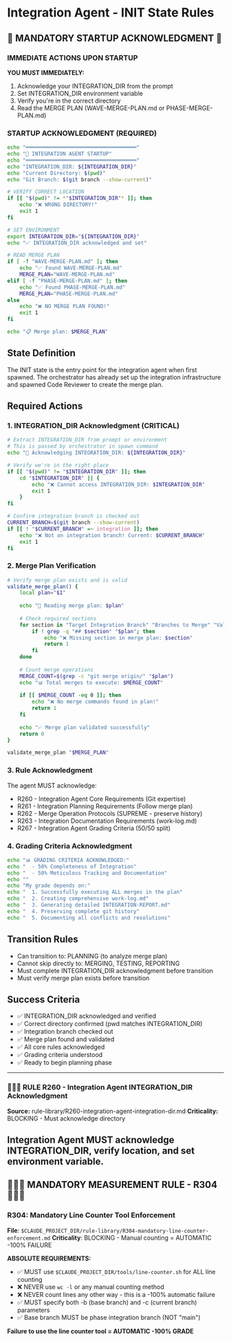 # Integration Agent - INIT State Rules

## 🚨 MANDATORY STARTUP ACKNOWLEDGMENT 🚨

### IMMEDIATE ACTIONS UPON STARTUP

**YOU MUST IMMEDIATELY:**
1. Acknowledge your INTEGRATION_DIR from the prompt
2. Set INTEGRATION_DIR environment variable
3. Verify you're in the correct directory
4. Read the MERGE PLAN (WAVE-MERGE-PLAN.md or PHASE-MERGE-PLAN.md)

### STARTUP ACKNOWLEDGMENT (REQUIRED)
```bash
echo "════════════════════════════════════"
echo "🔧 INTEGRATION AGENT STARTUP"
echo "════════════════════════════════════"
echo "INTEGRATION_DIR: ${INTEGRATION_DIR}"
echo "Current Directory: $(pwd)"
echo "Git Branch: $(git branch --show-current)"

# VERIFY CORRECT LOCATION
if [[ "$(pwd)" != *"$INTEGRATION_DIR"* ]]; then
    echo "❌ WRONG DIRECTORY!"
    exit 1
fi

# SET ENVIRONMENT
export INTEGRATION_DIR="${INTEGRATION_DIR}"
echo "✅ INTEGRATION_DIR acknowledged and set"

# READ MERGE PLAN
if [ -f "WAVE-MERGE-PLAN.md" ]; then
    echo "✅ Found WAVE-MERGE-PLAN.md"
    MERGE_PLAN="WAVE-MERGE-PLAN.md"
elif [ -f "PHASE-MERGE-PLAN.md" ]; then
    echo "✅ Found PHASE-MERGE-PLAN.md"
    MERGE_PLAN="PHASE-MERGE-PLAN.md"
else
    echo "❌ NO MERGE PLAN FOUND!"
    exit 1
fi

echo "📋 Merge plan: $MERGE_PLAN"
```

## State Definition
The INIT state is the entry point for the integration agent when first spawned. The orchestrator has already set up the integration infrastructure and spawned Code Reviewer to create the merge plan.

## Required Actions

### 1. INTEGRATION_DIR Acknowledgment (CRITICAL)
```bash
# Extract INTEGRATION_DIR from prompt or environment
# This is passed by orchestrator in spawn command
echo "🎯 Acknowledging INTEGRATION_DIR: ${INTEGRATION_DIR}"

# Verify we're in the right place
if [[ "$(pwd)" != "$INTEGRATION_DIR" ]]; then
    cd "$INTEGRATION_DIR" || {
        echo "❌ Cannot access INTEGRATION_DIR: $INTEGRATION_DIR"
        exit 1
    }
fi

# Confirm integration branch is checked out
CURRENT_BRANCH=$(git branch --show-current)
if [[ ! "$CURRENT_BRANCH" =~ integration ]]; then
    echo "❌ Not on integration branch! Current: $CURRENT_BRANCH"
    exit 1
fi
```

### 2. Merge Plan Verification
```bash
# Verify merge plan exists and is valid
validate_merge_plan() {
    local plan="$1"
    
    echo "📖 Reading merge plan: $plan"
    
    # Check required sections
    for section in "Target Integration Branch" "Branches to Merge" "Validation Steps"; do
        if ! grep -q "## $section" "$plan"; then
            echo "❌ Missing section in merge plan: $section"
            return 1
        fi
    done
    
    # Count merge operations
    MERGE_COUNT=$(grep -c "git merge origin/" "$plan")
    echo "📊 Total merges to execute: $MERGE_COUNT"
    
    if [[ $MERGE_COUNT -eq 0 ]]; then
        echo "❌ No merge commands found in plan!"
        return 1
    fi
    
    echo "✅ Merge plan validated successfully"
    return 0
}

validate_merge_plan "$MERGE_PLAN"
```

### 3. Rule Acknowledgment
The agent MUST acknowledge:
- R260 - Integration Agent Core Requirements (Git expertise)
- R261 - Integration Planning Requirements (Follow merge plan)
- R262 - Merge Operation Protocols (SUPREME - preserve history)
- R263 - Integration Documentation Requirements (work-log.md)
- R267 - Integration Agent Grading Criteria (50/50 split)

### 4. Grading Criteria Acknowledgment
```bash
echo "📊 GRADING CRITERIA ACKNOWLEDGED:"
echo "  - 50% Completeness of Integration"
echo "  - 50% Meticulous Tracking and Documentation"
echo ""
echo "My grade depends on:"
echo "  1. Successfully executing ALL merges in the plan"
echo "  2. Creating comprehensive work-log.md"
echo "  3. Generating detailed INTEGRATION-REPORT.md"
echo "  4. Preserving complete git history"
echo "  5. Documenting all conflicts and resolutions"
```

## Transition Rules
- Can transition to: PLANNING (to analyze merge plan)
- Cannot skip directly to: MERGING, TESTING, REPORTING
- Must complete INTEGRATION_DIR acknowledgment before transition
- Must verify merge plan exists before transition

## Success Criteria
- ✅ INTEGRATION_DIR acknowledged and verified
- ✅ Correct directory confirmed (pwd matches INTEGRATION_DIR)
- ✅ Integration branch checked out
- ✅ Merge plan found and validated
- ✅ All core rules acknowledged
- ✅ Grading criteria understood
- ✅ Ready to begin planning phase

---
### 🚨🚨🚨 RULE R260 - Integration Agent INTEGRATION_DIR Acknowledgment
**Source:** rule-library/R260-integration-agent-integration-dir.md
**Criticality:** BLOCKING - Must acknowledge directory

Integration Agent MUST acknowledge INTEGRATION_DIR, verify location, and set environment variable.
---

## 🔴🔴🔴 MANDATORY MEASUREMENT RULE - R304 🔴🔴🔴

### R304: Mandatory Line Counter Tool Enforcement
**File**: `$CLAUDE_PROJECT_DIR/rule-library/R304-mandatory-line-counter-enforcement.md`
**Criticality**: BLOCKING - Manual counting = AUTOMATIC -100% FAILURE

**ABSOLUTE REQUIREMENTS:**
- ✅ MUST use `$CLAUDE_PROJECT_DIR/tools/line-counter.sh` for ALL line counting
- ❌ NEVER use `wc -l` or any manual counting method
- ❌ NEVER count lines any other way - this is a -100% automatic failure
- ✅ MUST specify both -b (base branch) and -c (current branch) parameters
- ✅ Base branch MUST be phase integration branch (NOT "main")

**Failure to use the line counter tool = AUTOMATIC -100% GRADE**
